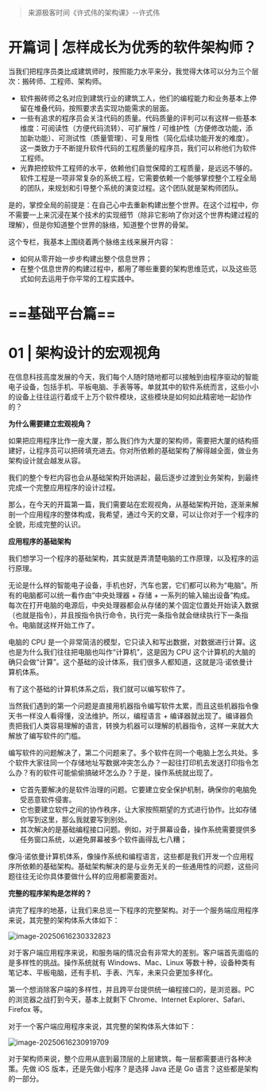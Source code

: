 > 来源极客时间《许式伟的架构课》--许式伟

# 开篇词 | 怎样成长为优秀的软件架构师？

当我们把程序员类比成建筑师时，按照能力水平来分，我觉得大体可以分为三个层次：搬砖师、工程师、架构师。

- 软件搬砖师之名对应到建筑行业的建筑工人，他们的编程能力和业务基本上停留在堆叠代码，按照要求去实现功能需求的层面。
- 一些有追求的程序员会关注代码的质量。代码质量的评判可以有这样一些基本维度：可阅读性（方便代码流转）、可扩展性 / 可维护性（方便修改功能，添加新功能）、可测试性（质量管理）、可复用性（简化后续功能开发的难度）。这一类致力于不断提升软件代码的工程质量的程序员，我们可以称他们为软件工程师。
- 光靠把控软件工程师的水平，依赖他们自觉保障的工程质量，是远远不够的。软件工程是一项非常复杂的系统工程，它需要依赖一个能够掌控整个工程全局的团队，来规划和引导整个系统的演变过程。这个团队就是架构师团队。

是的，掌控全局的前提是：在自己心中去重新构建出整个世界。在这个过程中，你不需要一上来沉浸在某个技术的实现细节（除非它影响了你对这个世界构建过程的理解），但是你知道整个世界的脉络，知道整个世界的骨架。

这个专栏，我基本上围绕着两个脉络主线来展开内容：

- 如何从零开始一步步构建出整个信息世界；
- 在整个信息世界的构建过程中，都用了哪些重要的架构思维范式，以及这些范式如何去运用于你平常的工程实践中。

# ==基础平台篇==

# 01 | 架构设计的宏观视角

在信息科技高度发展的今天，我们每个人随时随地都可以接触到由程序驱动的智能电子设备，包括手机、平板电脑、手表等等。单就其中的软件系统而言，这些小小的设备上往往运行着成千上万个软件模块，这些模块是如何如此精密地一起协作的？

**为什么需要建立宏观视角？**

如果把应用程序比作一座大厦，那么我们作为大厦的架构师，需要把大厦的结构搭建好，让程序员可以把砖填充进去。你对所依赖的基础架构了解得越全面，做业务架构设计就会越发从容。

我们的整个专栏内容也会从基础架构开始讲起，最后逐步过渡到业务架构，到最终完成一个完整应用程序的设计过程。

那么，在今天的开篇第一篇，我们需要站在宏观视角，从基础架构开始，逐渐来解剖一个应用程序的整体构成，我希望，通过今天的文章，可以让你对于一个程序的全貌，形成完整的认识。

**应用程序的基础架构**

我们想学习一个程序的基础架构，其实就是弄清楚电脑的工作原理，以及程序的运行原理。

无论是什么样的智能电子设备，手机也好，汽车也罢，它们都可以称为“电脑”。所有的电脑都可以统一看作由“中央处理器 + 存储 + 一系列的输入输出设备”构成。每次在打开电脑的电源后，中央处理器都会从存储的某个固定位置处开始读入数据（也就是指令），并且按指令执行命令，执行完一条指令就会继续执行下一条指令。电脑就这样开始工作了。

电脑的 CPU 是一个非常简洁的模型，它只读入和写出数据，对数据进行计算。这也是为什么我们往往把电脑也叫作“计算机”，这是因为 CPU 这个计算机的大脑的确只会做“计算”。这个基础的设计体系，我们很多人都知道，这就是冯·诺依曼计算机体系。

有了这个基础的计算机体系之后，我们就可以编写软件了。

当然我们遇到的第一个问题是直接用机器指令编写软件太累，而且这些机器指令像天书一样没人看得懂，没法维护。所以，编程语言 + 编译器就出现了。编译器负责把我们人类容易理解的语言，转换为机器可以理解的机器指令，这样一来就大大解放了编写软件的门槛。

编写软件的问题解决了，第二个问题来了。多个软件在同一个电脑上怎么共处。多个软件大家往同一个存储地址写数据冲突怎么办？一起往打印机去发送打印指令怎么办？有的软件可能偷偷搞破坏怎么办？于是，操作系统就出现了。

- 它首先要解决的是软件治理的问题。它要建立安全保护机制，确保你的电脑免受恶意软件侵害。
- 它也要建立软件之间的协作秩序，让大家按照期望的方式进行协作。比如存储你写到这里，那么我就要写到别处。
- 其次解决的是基础编程接口问题。例如，对于屏幕设备，操作系统需要提供多任务窗口系统，以避免屏幕被多个软件画得乱七八糟；

像冯·诺依曼计算机体系，像操作系统和编程语言，这些都是我们开发一个应用程序所依赖的基础架构。基础架构解决的是与业务无关的一些通用性的问题，这些问题往往无论你具体要做什么样的应用都需要面对。

**完整的程序架构是怎样的？**

讲完了程序的地基，让我们来总览一下程序的完整架构。对于一个服务端应用程序来说，其完整的架构体系大体如下：

![image-20250616230332823](https://technotes.oss-cn-shenzhen.aliyuncs.com/2024/202506162303063.png)

对于客户端应用程序来说，和服务端的情况会有非常大的差别。客户端首先面临的是多样性的挑战。操作系统就有 Windows、Mac、Linux 等数十种，设备种类有笔记本、平板电脑，还有手机、手表、汽车，未来只会更加多样化。

第一个想消除客户端的多样性，并且跨平台提供统一编程接口的，是浏览器。PC 的浏览器之战打到今天，基本上就剩下 Chrome、Internet Explorer、Safari、Firefox 等。

对于一个客户端应用程序来说，其完整的架构体系大体如下：

![image-20250616230919709](https://technotes.oss-cn-shenzhen.aliyuncs.com/2024/202506162309743.png)

对于架构师来说，整个应用从底到最顶层的上层建筑，每一层都需要进行各种决策。先做 iOS 版本，还是先做小程序？是选择 Java 还是 Go 语言？这些都是架构的一部分。







